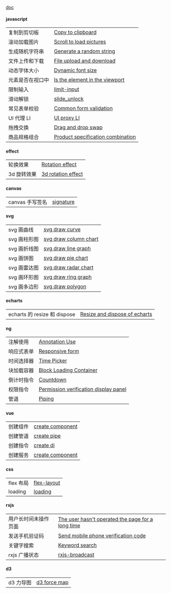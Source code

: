 [doc](./root/xxx/doc)

#### javascript

|                  |                                                                                               |
| ---------------- | --------------------------------------------------------------------------------------------- |
| 复制到剪切板     | [Copy to clipboard](./root/javascript/copy_to_clipboard_demo)                                 |
| 滚动加载图片     | [Scroll to load pictures](./root/javascript/scroll_load_pictures_demo)                        |
| 生成随机字符串   | [Generate a random string](./root/javascript/generate_random_string_demo)                     |
| 文件上传和下载   | [File upload and download](./root/javascript/file_upload_download_demo)                       |
| 动态字体大小     | [Dynamic font size](./root/javascript/dynamic_font_size_demo)                                 |
| 元素是否在视口中 | [Is the element in the viewport](./root/javascript/element_in_viewport_demo)                  |
| 限制输入         | [limit-input](./root/javascript/limit_input_demo)                                             |
| 滑动解锁         | [slide_unlock](./root/javascript/slide_unlock_demo)                                           |
| 常见表单校验     | [Common form validation](./root/javascript/common_form_validation_demo)                       |
| UI 代理 LI       | [UI proxy LI](./root/javascript/ul_proxy_li_demo)                                             |
| 拖拽交换         | [Drag and drop swap](./root/javascript/drag_drop_swap_demo)                                   |
| 商品规格组合     | [Product specification combination](./root/javascript/product_specification_combination_demo) |

#### effect

|             |                                                             |
| ----------- | ----------------------------------------------------------- |
| 轮换效果    | [Rotation effect](./root/effect/rotation_effect_demo)       |
| 3d 旋转效果 | [3d rotation effect](./root/effect/3d_rotation_effect_demo) |

#### canvas

|                 |                                           |
| --------------- | ----------------------------------------- |
| canvas 手写签名 | [signature](./root/canvas/signature_demo) |

#### svg

|              |                                                           |
| ------------ | --------------------------------------------------------- |
| svg 画曲线   | [svg draw curve](./root/svg/svg_curve_demo)               |
| svg 画柱形图 | [svg draw column chart](./root/svg/svg_column_chart_demo) |
| svg 画折线图 | [svg draw line graph](./root/svg/svg_line_graph_demo)     |
| svg 画饼图   | [svg draw pie chart](./root/svg/svg_pie_chart_demo)       |
| svg 画雷达图 | [svg draw radar chart](./root/svg/svg_radar_chart_demo)   |
| svg 画环形图 | [svg draw ring graph](./root/svg/svg_ring_graph_demo)     |
| svg 画多边形 | [svg draw polygon](./root/svg/svg_polygon_demo)           |

#### echarts

|                              |                                                                             |
| ---------------------------- | --------------------------------------------------------------------------- |
| echarts 的 resize 和 dispose | [Resize and dispose of echarts](./root/echarts/echarts_resize_dispose_demo) |

#### ng

|            |                                                                          |
| ---------- | ------------------------------------------------------------------------ |
| 注解使用   | [Annotation Use](./root/ng/annotation_use_demo)                          |
| 响应式表单 | [Responsive form](./root/ng/responsive_form_demo)                        |
| 时间选择器 | [Time Picker](./root/ng/time_picker_demo)                                |
| 块加载容器 | [Block Loading Container](./root/ng/block_loading_container_demo)        |
| 倒计时指令 | [Countdown](./root/ng/countdown_demo)                                    |
| 权限指令   | [Permission verification display panel](./root/ng/permission_panel_demo) |
| 管道       | [Piping](./root/ng/piping_demo)                                          |

#### vue

|          |                                                      |
| -------- | ---------------------------------------------------- |
| 创建组件 | [create component](./root/vue/create_component_demo) |
| 创建管道 | [create pipe](./root/vue/create_component_demo)      |
| 创建指令 | [create di](./root/vue/create_directive_demo)        |
| 创建服务 | [create component](./root/vue/create_service_demo)   |

#### css

|           |                                            |
| --------- | ------------------------------------------ |
| flex 布局 | [flex-layout](./root/css/flex_layout_demo) |
| loading   | [loading](./root/css/loading_demo)         |

#### rxjs

|                      |                                                                                    |
| -------------------- | ---------------------------------------------------------------------------------- |
| 用户长时间未操作页面 | [The user hasn't operated the page for a long time](./root/rxjs/user_offline_demo) |
| 发送手机验证码       | [Send mobile phone verification code](./root/rxjs/send_phone_code_demo)            |
| 关键字搜索           | [Keyword search](./root/rxjs/keyword_search_demo)                                  |
| rxjs 广播状态        | [rxjs-broadcast](./root/rxjs/broadcast_demo)                                       |

#### d3

|           |                                         |
| --------- | --------------------------------------- |
| d3 力导图 | [d3 force map](./root/d3/d3_force_demo) |
